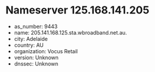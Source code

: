# Nameserver 125.168.141.205

* as_number: 9443
* name: 205.141.168.125.sta.wbroadband.net.au.
* city: Adelaide
* country: AU
* organization: Vocus Retail
* version: Unknown
* dnssec: Unknown
